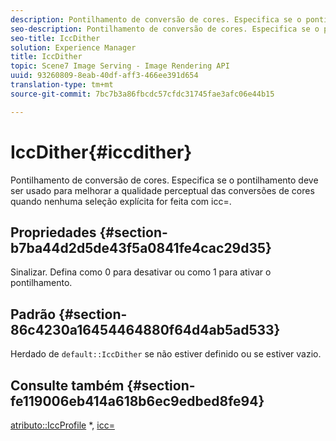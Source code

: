 ```yaml
---
description: Pontilhamento de conversão de cores. Especifica se o pontilhamento deve ser usado para melhorar a qualidade perceptual das conversões de cores quando nenhuma seleção explícita for feita com icc=.
seo-description: Pontilhamento de conversão de cores. Especifica se o pontilhamento deve ser usado para melhorar a qualidade perceptual das conversões de cores quando nenhuma seleção explícita for feita com icc=.
seo-title: IccDither
solution: Experience Manager
title: IccDither
topic: Scene7 Image Serving - Image Rendering API
uuid: 93260809-8eab-40df-aff3-466ee391d654
translation-type: tm+mt
source-git-commit: 7bc7b3a86fbcdc57cfdc31745fae3afc06e44b15

---
```



# IccDither{#iccdither}

Pontilhamento de conversão de cores. Especifica se o pontilhamento deve ser usado para melhorar a qualidade perceptual das conversões de cores quando nenhuma seleção explícita for feita com icc=.

## Propriedades {#section-b7ba44d2d5de43f5a0841fe4cac29d35}

Sinalizar. Defina como 0 para desativar ou como 1 para ativar o pontilhamento.

## Padrão {#section-86c4230a16454464880f64d4ab5ad533}

Herdado de `default::IccDither` se não estiver definido ou se estiver vazio.

## Consulte também {#section-fe119006eb414a618b6ec9edbed8fe94}

[atributo::IccProfile](../../../../../is-api/image-catalog/image-serving-api-ref/c-image-catalog-reference/c-attributes-reference/r-iccprofilegray.md) *, [icc=](../../../../../is-api/http-ref/image-serving-api-ref/c-http-protocol-reference/c-command-reference/r-icc.md#reference-182b5679e21e4df3b4d330535a5a7517)
